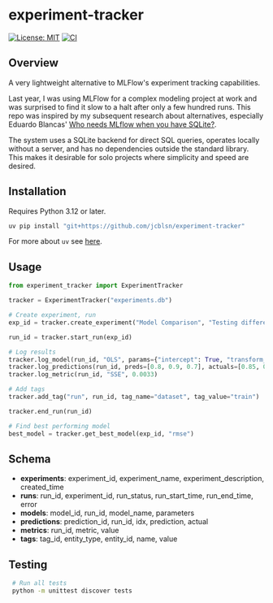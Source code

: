 # experiment-tracker

[![License: MIT](https://img.shields.io/badge/License-MIT-yellow.svg)](https://opensource.org/licenses/MIT)
[![CI](https://github.com/jcblsn/experiment-tracker/actions/workflows/ci.yml/badge.svg)](https://github.com/jcblsn/experiment-tracker/actions/workflows/ci.yml)

## Overview

A very lightweight alternative to MLFlow's experiment tracking capabilities.

Last year, I was using MLFlow for a complex modeling project at work and was surprised to find it slow to a halt after only a few hundred runs. This repo was inspired by my subsequent research about alternatives, especially Eduardo Blancas' [Who needs MLflow when you have SQLite?](https://ploomber.io/blog/experiment-tracking/).

The system uses a SQLite backend for direct SQL queries, operates locally without a server, and has no dependencies outside the standard library. This makes it desirable for solo projects where simplicity and speed are desired.

## Installation

Requires Python 3.12 or later.

```bash
uv pip install "git+https://github.com/jcblsn/experiment-tracker"
```

For more about `uv` see [here](https://docs.astral.sh/uv/).

## Usage

```python
from experiment_tracker import ExperimentTracker

tracker = ExperimentTracker("experiments.db")

# Create experiment, run
exp_id = tracker.create_experiment("Model Comparison", "Testing different algorithms")

run_id = tracker.start_run(exp_id)

# Log results
tracker.log_model(run_id, "OLS", params={"intercept": True, "transform_response": "log"})
tracker.log_predictions(run_id, preds=[0.8, 0.9, 0.7], actuals=[0.85, 0.88, 0.72])
tracker.log_metric(run_id, "SSE", 0.0033)

# Add tags
tracker.add_tag("run", run_id, tag_name="dataset", tag_value="train")

tracker.end_run(run_id)

# Find best performing model
best_model = tracker.get_best_model(exp_id, "rmse")
```

## Schema

- **experiments**: experiment_id, experiment_name, experiment_description, created_time
- **runs**: run_id, experiment_id, run_status, run_start_time, run_end_time, error
- **models**: model_id, run_id, model_name, parameters
- **predictions**: prediction_id, run_id, idx, prediction, actual
- **metrics**: run_id, metric, value
- **tags**: tag_id, entity_type, entity_id, name, value

## Testing

 ```bash
  # Run all tests
  python -m unittest discover tests
```